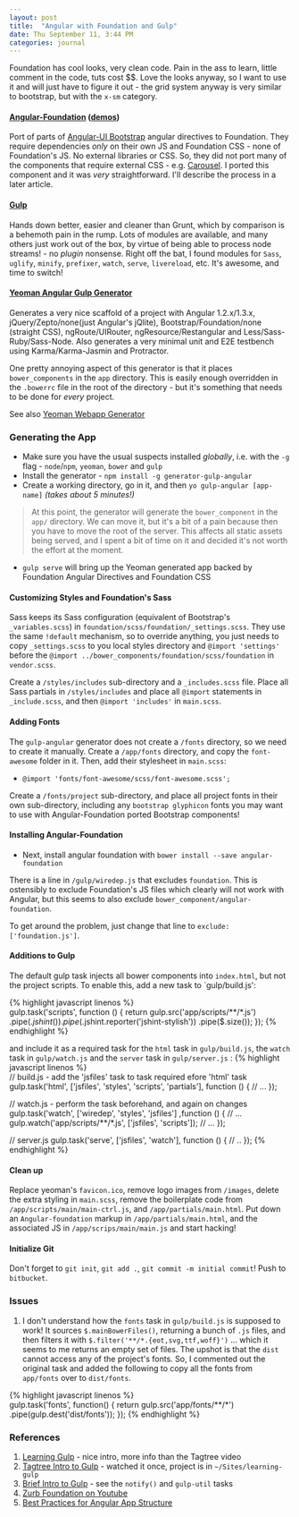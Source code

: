 ```yaml
---
layout: post
title:  "Angular with Foundation and Gulp"
date: Thu September 11, 3:44 PM
categories: journal
---
```


Foundation has cool looks, very clean code.  Pain in the ass to learn, little comment in the code, tuts cost $$.  Love
the looks anyway, so I want to use it and will just have to figure it out - the grid system anyway is very similar to
bootstrap, but with the `x-sm` category.

#### [Angular-Foundation](https://github.com/pineconellc/angular-foundation) ([demos](http://pineconellc.github.io/angular-foundation/))
Port of parts of [Angular-UI Bootstrap](http://angular-ui.github.io/bootstrap/) angular directives to Foundation.  They require dependencies *only* on their own JS and Foundation CSS - none of Foundation's JS.  No external libraries or CSS.  So, they did not port many of the components that require external CSS - e.g. [Carousel](https://github.com/angular-ui/bootstrap/tree/master/src/carousel).  I ported this component and it was *very* straightforward.  I'll describe the process in a later article. 

#### [Gulp](http://gulpjs.com/)
Hands down better, easier and cleaner than Grunt, which by comparison is a behemoth pain in the rump.  Lots of modules are available, and many others just work out of the box, by virtue of being able to process node streams! - no *plugin* nonsense.  Right off the bat, I found modules for `Sass`, `uglify`, `minify`, `prefixer`, `watch`, `serve`, `livereload`, etc.  It's awesome, and time to switch!

#### [Yeoman Angular Gulp Generator](https://www.npmjs.org/package/generator-gulp-angular)
Generates a very nice scaffold of a project with Angular 1.2.x/1.3.x, jQuery/Zepto/none(just Angular's jQlite), Bootstrap/Foundation/none (straight CSS), ngRoute/UIRouter, ngResource/Restangular and Less/Sass-Ruby/Sass-Node.  Also generates a very minimal unit and E2E testbench using Karma/Karma-Jasmin and Protractor.

One pretty annoying aspect of this generator is that it places `bower_components` in the `app` directory.  This is easily enough overridden in the `.bowerrc` file in the root of the directory - but it's something that needs to be done for *every* project.

See also [Yeoman Webapp Generator](https://github.com/yeoman/generator-gulp-webapp)

### Generating the App
 * Make sure you have the usual suspects installed *globally*, i.e. with the `-g` flag - `node`/`npm`, `yeoman`, `bower` and `gulp`
 * Install the generator - `npm install -g generator-gulp-angular`
 * Create a working directory, go in it, and then `yo gulp-angular [app-name]`  *(takes about 5 minutes!)*
 
> At this point, the generator will generate the `bower_component` in the `app/` directory.  We can move it, but it's a bit of a pain because then you have to move the root of the server.  This affects all static assets being served, and I spent a bit of time on it and decided it's not worth the effort at the moment.

 * `gulp serve` will bring up the Yeoman generated app backed by Foundation Angular Directives and Foundation CSS
 
#### Customizing Styles and Foundation's Sass
 Sass keeps its Sass configuration (equivalent of Bootstrap's `_variables.scss`) in `foundation/scss/foundation/_settings.scss`. They use the same `!default` mechanism, so to override anything, you just needs to copy `_settings.scss` to you local styles directory and `@import 'settings'` before the `@import ../bower_components/foundation/scss/foundation` in `vendor.scss`.

Create a `/styles/includes` sub-directory and a `_includes.scss` file.  Place all Sass partials in `/styles/includes` and place all `@import` statements in `_include.scss`, and then `@import 'includes'` in `main.scss`.

#### Adding Fonts
The `gulp-angular` generator does not create a `/fonts` directory, so we need to create it manually. Create a `/app/fonts` directory, and copy the `font-awesome` folder in it.  Then, add their stylesheet in `main.scss`:

  * `@import 'fonts/font-awesome/scss/font-awesome.scss';`

Create a `/fonts/project` sub-directory, and place all project fonts in their own sub-directory, including any `bootstrap glyphicon` fonts you may want to use with Angular-Foundation ported Bootstrap components!

#### Installing Angular-Foundation
 * Next, install angular foundation with `bower install --save angular-foundation`

There is a line in `/gulp/wiredep.js` that excludes `foundation`.  This is ostensibly to exclude Foundation's JS files which clearly will not work with Angular, but this seems to also exclude `bower_component/angular-foundation`.  

To get around the problem, just change that line to `exclude:['foundation.js']`.

#### Additions to Gulp
The default gulp task injects all bower components into `index.html`, but not the project scripts.  To enable this, add a new task to `gulp/build.js':

{% highlight javascript linenos %}    
  gulp.task('scripts', function () {
    return gulp.src('app/scripts/**/*.js')
      .pipe($.jshint())
      .pipe($.jshint.reporter('jshint-stylish'))
      .pipe($.size());
  });
{% endhighlight %}

and include it as a required task for the `html` task in `gulp/build.js`, the `watch` task in `gulp/watch.js` and the `server` task in `gulp/server.js` :
{% highlight javascript linenos %}  
// build.js - add the 'jsfiles' task to task required efore 'html' task
gulp.task('html', ['jsfiles', 'styles', 'scripts', 'partials'], function () {
 // ...
});

// watch.js - perform the task beforehand, and again on changes
gulp.task('watch', ['wiredep', 'styles', 'jsfiles'] ,function () {
 // ...
   gulp.watch('app/scripts/**/*.js', ['jsfiles', 'scripts']);
 // ...
});

// server.js
gulp.task('serve', ['jsfiles', 'watch'], function () {
 // ..
 });
{% endhighlight %}

#### Clean up
Replace yeoman's `favicon.ico`, remove logo images from `/images`, delete the extra styling in `main.scss`, remove the boilerplate code from `/app/scripts/main/main-ctrl.js`, and `/app/partials/main.html`.  Put down an `Angular-foundation` markup in `/app/partials/main.html`, and the associated JS in `/app/scrips/main/main.js` and start hacking!

#### Initialize Git
Don't forget to `git init`, `git add .`, `git commit -m initial commit`!  Push to `bitbucket`.

### Issues
1. I don't understand how the `fonts` task in `gulp/build.js` is supposed to work!  It sources `$.mainBowerFiles()`, returning a bunch of `.js` files, and then filters it with `$.filter('**/*.{eot,svg,ttf,woff}')` ... which it seems to me returns an empty set of files.  The upshot is that the `dist` cannot access any of the project's fonts.  So, I commented out the original task and added the following to copy all the fonts from `app/fonts` over to `dist/fonts`.

{% highlight javascript linenos %}    
gulp.task('fonts', function() {
  return gulp.src('app/fonts/**/*')
    .pipe(gulp.dest('dist/fonts'));
});
{% endhighlight %}




### References
1. [Learning Gulp](http://hmphry.com/gulp) - nice intro, more info than the Tagtree video
2. [Tagtree Intro to Gulp](https://www.tagtree.tv/gulp) - watched it once, project is in `~/Sites/learning-gulp`
3. [Brief Intro to Gulp](https://www.codefellows.org/blog/quick-intro-to-gulp-js) - see the `notify()` and `gulp-util` tasks
4. [Zurb Foundation on Youtube](https://www.google.com/search?q=foundation+css+youtube&oq=foundation+css+youtube&aqs=chrome..69i57j0j69i60.3395j0j9&sourceid=chrome&es_sm=119&ie=UTF-8)
5. [Best Practices for Angular App Structure](https://docs.google.com/document/d/1XXMvReO8-Awi1EZXAXS4PzDzdNvV6pGcuaF4Q9821Es/pub)